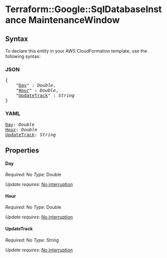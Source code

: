 # Terraform::Google::SqlDatabaseInstance MaintenanceWindow

## Syntax

To declare this entity in your AWS CloudFormation template, use the following syntax:

### JSON

<pre>
{
    "<a href="#day" title="Day">Day</a>" : <i>Double</i>,
    "<a href="#hour" title="Hour">Hour</a>" : <i>Double</i>,
    "<a href="#updatetrack" title="UpdateTrack">UpdateTrack</a>" : <i>String</i>
}
</pre>

### YAML

<pre>
<a href="#day" title="Day">Day</a>: <i>Double</i>
<a href="#hour" title="Hour">Hour</a>: <i>Double</i>
<a href="#updatetrack" title="UpdateTrack">UpdateTrack</a>: <i>String</i>
</pre>

## Properties

#### Day

_Required_: No
_Type_: Double

_Update requires_: [No interruption](https://docs.aws.amazon.com/AWSCloudFormation/latest/UserGuide/using-cfn-updating-stacks-update-behaviors.html#update-no-interrupt)

#### Hour

_Required_: No
_Type_: Double

_Update requires_: [No interruption](https://docs.aws.amazon.com/AWSCloudFormation/latest/UserGuide/using-cfn-updating-stacks-update-behaviors.html#update-no-interrupt)

#### UpdateTrack

_Required_: No
_Type_: String

_Update requires_: [No interruption](https://docs.aws.amazon.com/AWSCloudFormation/latest/UserGuide/using-cfn-updating-stacks-update-behaviors.html#update-no-interrupt)

